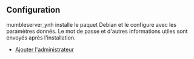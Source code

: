 ## Configuration

mumbleserver_ynh installe le paquet Debian et le configure avec les paramètres donnés. Le mot de passe et d'autres informations utiles sont envoyés après l'installation.

- [Ajouter l'administrateur](http://wiki.mumble.info/wiki/Murmurguide#Connecting_to_Murmur_Server)
